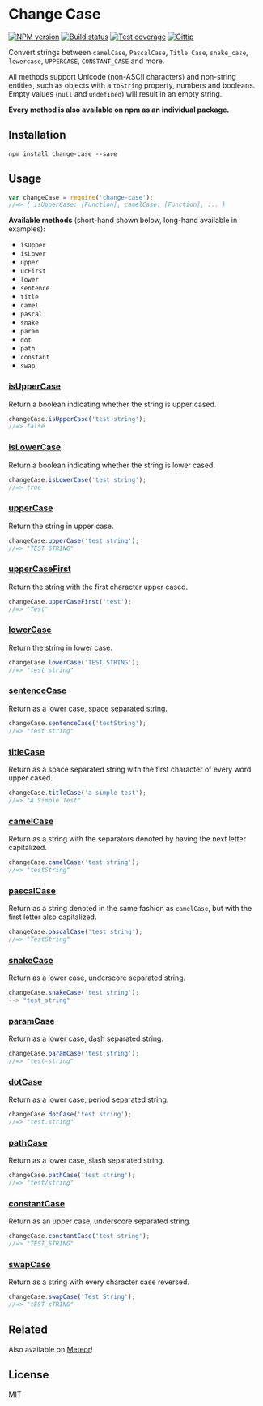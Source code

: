 # Change Case

[![NPM version][npm-image]][npm-url]
[![Build status][travis-image]][travis-url]
[![Test coverage][coveralls-image]][coveralls-url]
[![Gittip][gittip-image]][gittip-url]

Convert strings between `camelCase`, `PascalCase`, `Title Case`, `snake_case`, `lowercase`, `UPPERCASE`, `CONSTANT_CASE` and more.

All methods support Unicode (non-ASCII characters) and non-string entities, such as objects with a `toString` property, numbers and booleans. Empty values (`null` and `undefined`) will result in an empty string.

**Every method is also available on npm as an individual package.**

## Installation

```
npm install change-case --save
```

## Usage

```js
var changeCase = require('change-case');
//=> { isUpperCase: [Function], camelCase: [Function], ... }
```

**Available methods** (short-hand shown below, long-hand available in examples):

* `isUpper`
* `isLower`
* `upper`
* `ucFirst`
* `lower`
* `sentence`
* `title`
* `camel`
* `pascal`
* `snake`
* `param`
* `dot`
* `path`
* `constant`
* `swap`

### [isUpperCase](https://github.com/blakeembrey/is-upper-case)

Return a boolean indicating whether the string is upper cased.

```js
changeCase.isUpperCase('test string');
//=> false
```

### [isLowerCase](https://github.com/blakeembrey/is-lower-case)

Return a boolean indicating whether the string is lower cased.

```js
changeCase.isLowerCase('test string');
//=> true
```

### [upperCase](https://github.com/blakeembrey/upper-case)

Return the string in upper case.

```js
changeCase.upperCase('test string');
//=> "TEST STRING"
```

### [upperCaseFirst](https://github.com/blakeembrey/upper-case-first)

Return the string with the first character upper cased.

```js
changeCase.upperCaseFirst('test');
//=> "Test"
```

### [lowerCase](https://github.com/blakeembrey/lower-case)

Return the string in lower case.

```js
changeCase.lowerCase('TEST STRING');
//=> "test string"
```

### [sentenceCase](https://github.com/blakeembrey/sentence-case)

Return as a lower case, space separated string.

```js
changeCase.sentenceCase('testString');
//=> "test string"
```

### [titleCase](https://github.com/blakeembrey/title-case)

Return as a space separated string with the first character of every word upper cased.

```js
changeCase.titleCase('a simple test');
//=> "A Simple Test"
```

### [camelCase](https://github.com/blakeembrey/camel-case)

Return as a string with the separators denoted by having the next letter capitalized.

```js
changeCase.camelCase('test string');
//=> "testString"
```

### [pascalCase](https://github.com/blakeembrey/pascal-case)

Return as a string denoted in the same fashion as `camelCase`, but with the first letter also capitalized.

```js
changeCase.pascalCase('test string');
//=> "TestString"
```

### [snakeCase](https://github.com/blakeembrey/snake-case)

Return as a lower case, underscore separated string.

```js
changeCase.snakeCase('test string');
--> "test_string"
```

### [paramCase](https://github.com/blakeembrey/param-case)

Return as a lower case, dash separated string.

```js
changeCase.paramCase('test string');
//=> "test-string"
```

### [dotCase](https://github.com/blakeembrey/dot-case)

Return as a lower case, period separated string.

```js
changeCase.dotCase('test string');
//=> "test.string"
```

### [pathCase](https://github.com/blakeembrey/path-case)

Return as a lower case, slash separated string.

```js
changeCase.pathCase('test string');
//=> "test/string"
```

### [constantCase](https://github.com/blakeembrey/constant-case)

Return as an upper case, underscore separated string.

```js
changeCase.constantCase('test string');
//=> "TEST_STRING"
```

### [swapCase](https://github.com/blakeembrey/swap-case)

Return as a string with every character case reversed.

```js
changeCase.swapCase('Test String');
//=> "tEST sTRING"
```

## Related

Also available on [Meteor](https://github.com/Konecty/change-case)!

## License

MIT

[npm-image]: https://img.shields.io/npm/v/change-case.svg?style=flat
[npm-url]: https://npmjs.org/package/change-case
[travis-image]: https://img.shields.io/travis/blakeembrey/change-case.svg?style=flat
[travis-url]: https://travis-ci.org/blakeembrey/change-case
[coveralls-image]: https://img.shields.io/coveralls/blakeembrey/change-case.svg?style=flat
[coveralls-url]: https://coveralls.io/r/blakeembrey/change-case?branch=master
[gittip-image]: https://img.shields.io/gittip/blakeembrey.svg?style=flat
[gittip-url]: https://www.gittip.com/blakeembrey
